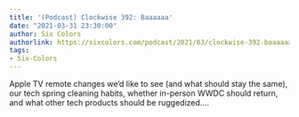 ```yaml
---
title: '(Podcast) Clockwise 392: Baaaaaa'
date: "2021-03-31 23:30:00"
author: Six Colors
authorlink: https://sixcolors.com/podcast/2021/03/clockwise-392-baaaaaa/
tags:
- Six-Colors
---
```

<p>Apple TV remote changes we’d like to see (and what should stay the same), our tech spring cleaning habits, whether in-person WWDC should return, and what other tech products should be ruggedized.&#8230;</p>